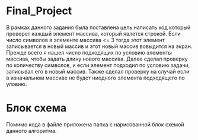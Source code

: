 # Final_Project
В рамках данного задания была поставлена цель написать код который проверет каждый элемент массива, который явлется строкой. Если число символов в элементе массива <= 3 тогда этот элемент записывается в новый массив и этот новый массив вовыдится на экран.
Прежде всего я нашел число подходящих по условию элементы массива, чтобы задать длину нового массива.
Далее сделал проверку по количеству символов, и если элемент подходил по условию задачи, записывал его в новый массив.
Также сделал проверку на случай если в изначальном массиве не будет ниодного элемента подходящего по уловию.

# Блок схема
Помимо кода в файле приложена папка с нарисованной блок схемой данного алгоритма.